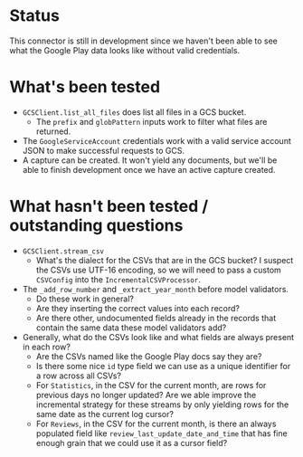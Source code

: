 # Status

This connector is still in development since we haven't been able to see what the Google Play data looks like without valid credentials.

# What's been tested
- `GCSClient.list_all_files` does list all files in a GCS bucket.
  - The `prefix` and `globPattern` inputs work to filter what files are returned.
- The `GoogleServiceAccount` credentials work with a valid service account JSON to make successful requests to GCS.
- A capture can be created. It won't yield any documents, but we'll be able to finish development once we have an active capture created.


# What hasn't been tested / outstanding questions
- `GCSClient.stream_csv`
  - What's the dialect for the CSVs that are in the GCS bucket? I suspect the CSVs use UTF-16 encoding, so we will need to pass a custom `CSVConfig` into the `IncrementalCSVProcessor`.
- The `_add_row_number` and `_extract_year_month` before model validators.
  - Do these work in general?
  - Are they inserting the correct values into each record?
  - Are there other, undocumented fields already in the records that contain the same data these model validators add?
- Generally, what do the CSVs look like and what fields are always present in each row?
  - Are the CSVs named like the Google Play docs say they are?
  - Is there some nice `id` type field we can use as a unique identifier for a row across all CSVs?
  - For `Statistics`, in the CSV for the current month, are rows for previous days no longer updated? Are we able improve the incremental strategy for these streams by only yielding rows for the same date as the current log cursor?
  - For `Reviews`, in the CSV for the current month, is there an always populated field like `review_last_update_date_and_time` that has fine enough grain that we could use it as a cursor field?